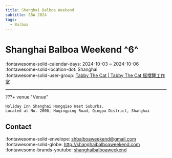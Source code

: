```yaml
---
title: Shanghai Balboa Weekend
subtitle: SBW 2024
tags:
  - Balboa
---
```


# Shanghai Balboa Weekend ^6^

:fontawesome-solid-calendar-days: 2024-10-03 ~ 2024-10-06  
:fontawesome-solid-location-dot: Shanghai  
:fontawesome-solid-user-group: [Tabby The Cat | Tabby The Cat 摇摆舞工作室](https://swing.kids/zh_CN/tabby-the-cat)  

---

???+ venue "Venue"

    Holiday Inn Shanghai Hongqiao West Suburbs.  
    Located at No. 2000, Huqingping Road, Qingpu District, Shanghai

## Contact

:fontawesome-solid-envelope: <shbalboaweekend@gmail.com>  
:fontawesome-solid-globe: <http://shanghaibalboaweekend.com>  
:fontawesome-brands-youtube: [shanghaibalboaweekend](https://youtube.com/shanghaibalboaweekend)  
